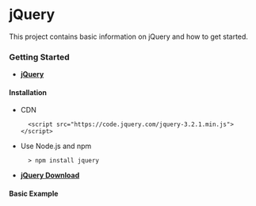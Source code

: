 # jQuery

This project contains basic information on jQuery and how to get started.

### Getting Started

- **[jQuery](https://jquery.com/)**

#### Installation

- CDN

		<script src="https://code.jquery.com/jquery-3.2.1.min.js"></script>

- Use Node.js and npm

		> npm install jquery

- **[jQuery Download](https://jquery.com/download/)**

#### Basic Example
